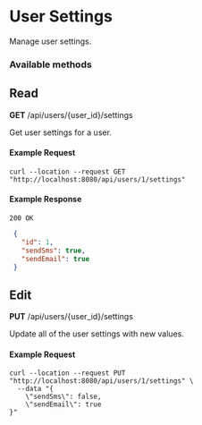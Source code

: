 # User Settings

Manage user settings.

### Available methods

## Read

**GET** /api/users/{user_id}/settings

Get user settings for a user.


#### Example Request
`curl --location --request GET "http://localhost:8080/api/users/1/settings"`
#### Example Response
`200 OK`

``` json
 {
   "id": 1,
   "sendSms": true,
   "sendEmail": true
 }
```
## Edit

**PUT** /api/users/{user_id}/settings

Update all of the user settings with new values.

#### Example Request

``` text
curl --location --request PUT "http://localhost:8080/api/users/1/settings" \
  --data "{
    \"sendSms\": false,
    \"sendEmail\": true
}"
```

